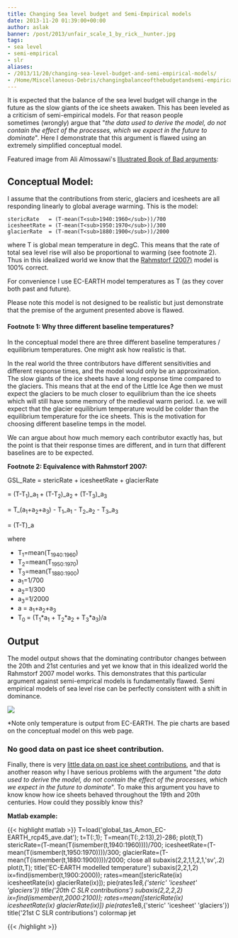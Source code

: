 ```yaml
---
title: Changing Sea level budget and Semi-Empirical models
date: 2013-11-20 01:39:00+00:00
author: aslak
banner: /post/2013/unfair_scale_1_by_rick__hunter.jpg
tags:
- sea level
- semi-empirical
- slr
aliases:
- /2013/11/20/changing-sea-level-budget-and-semi-empirical-models/
- /Home/Miscellaneous-Debris/changingbalanceofthebudgetandsemi-empiricalmodels
---
```


It is expected that the balance of the sea level budget will change in the future as the slow giants of the ice sheets awaken. This has been leveled as a criticism of semi-empirical models. For that reason people sometimes (wrongly) argue that "_the data used to derive the model, do not contain the effect of the processes, which we expect in the future to dominate_". Here I demonstrate that this argument is flawed using an extremely simplified conceptual model.
<!--more-->
Featured image from Ali Almossawi's [Illustrated Book of Bad arguments](https://bookofbadarguments.com/):

## Conceptual Model:

I assume that the contributions from steric, glaciers and icesheets are all responding linearly to global average warming. This is the model:

```
stericRate   = (T-mean(T<sub>1940:1960</sub>))/700
icesheetRate = (T-mean(T<sub>1950:1970</sub>))/300
glacierRate  = (T-mean(T<sub>1880:1900</sub>))/2000
```

where T is global mean temperature in degC. This means that the rate of total sea level rise will also be proportional to warming (see footnote 2). Thus in this idealized world we know that the [Rahmstorf (2007)](http://www.sciencemag.org/content/315/5810/368.short) model is 100% correct.

For convenience I use EC-EARTH model temperatures as T (as they cover both past and future).

Please note this model is not designed to be realistic but just demonstrate that the premise of the argument presented above is flawed.

#### Footnote 1: Why three different baseline temperatures?

In the conceptual model there are three different baseline temperatures / equilibrium temperatures. One might ask how realistic is that.

In the real world the three contributors have different sensitivities and different response times, and the model would only be an approximation. The slow giants of the ice sheets have a long response time compared to the glaciers. This means that at the end of the Little Ice Age then we must expect the glaciers to be much closer to equilibrium than the ice sheets which will still have some memory of the medieval warm period. I.e. we will expect that the glacier equilibrium temperature would be colder than the equilibrium temperature for the ice sheets. This is the motivation for choosing different baseline temps in the model.

We can argue about how much memory each contributor exactly has, but the point is that their response times are different, and in turn that different baselines are to be expected.

**Footnote 2: Equivalence with Rahmstorf 2007:**

GSL_Rate = stericRate + icesheetRate + glacierRate

= (T-T<sub>1</sub>)_a<sub>1 </sub>+ (T-T<sub>2</sub>)_a<sub>2 </sub>+ (T-T<sub>3</sub>)_a<sub>3</sub>

= T_(a<sub>1</sub>+a<sub>2</sub>+a<sub>3</sub>) - T<sub>1</sub>_a<sub>1</sub> - T<sub>2</sub>_a<sub>2</sub> - T<sub>3</sub>_a<sub>3</sub>

= (T-T<sub></sub>)_a

where

  * T<sub>1</sub>=mean(T<sub>1940:1960</sub>)
  * T<sub>2</sub>=mean(T<sub>1950:1970</sub>)
  * T<sub>3</sub>=mean(T<sub>1880:1900</sub>)
  * a<sub>1</sub>=1/700
  * a<sub>2</sub>=1/300
  * a<sub>3</sub>=1/2000
  * a = a<sub>1</sub>+a<sub>2</sub>+a<sub>3</sub>
  * T<sub>0 </sub>= (T<sub>1</sub>*a<sub>1</sub> + T<sub>2</sub>*a<sub>2</sub> + T<sub>3</sub>*a<sub>3</sub>)/a

## Output

The model output shows that the dominating contributor changes between the 20th and 21st centuries and yet we know that in this idealized world the Rahmstorf 2007 model works. This demonstrates that this particular argument against semi-emprical models is fundamentally flawed. Semi empirical models of sea level rise can be perfectly consistent with a shift in dominance.

![](/post/2013/conceptualmodel.png)

*Note only temperature is output from EC-EARTH. The pie charts are based on the conceptual model on this web page.

### No good data on past ice sheet contribution.

Finally, there is very [little data on past ice sheet contributions](/Home/Miscellaneous-Debris/icesheetsandsemi-empiricalmodel), and that is another reason why I have serious problems with the argument "_the data used to derive the model, do not contain the effect of the processes, which we expect in the future to dominate_". To make this argument you have to know know how ice sheets behaved throughout the 19th and 20th centuries. How could they possibly know this?


**Matlab example:**

{{< highlight matlab >}}
T=load('global_tas_Amon_EC-EARTH_rcp45_ave.dat');
t=T(:,1);
T=mean(T(:,2:13),2)-286;
plot(t,T)
stericRate=(T-mean(T(ismember(t,1940:1960))))/700;
icesheetRate=(T-mean(T(ismember(t,1950:1970))))/300;
glacierRate=(T-mean(T(ismember(t,1880:1900))))/2000;
close all
subaxis(2,2,1,1,2,1,'sv',.2)
plot(t,T);
title('EC-EARTH modelled temperature')
subaxis(2,2,1,2)
ix=find(ismember(t,1900:2000));
rates=mean([stericRate(ix) icesheetRate(ix) glacierRate(ix)]);
pie(rates*1e8,{'steric' 'icesheet' 'glaciers'})
title('20th C SLR contributions')
subaxis(2,2,2,2)
ix=find(ismember(t,2000:2100));
rates=mean([stericRate(ix) icesheetRate(ix) glacierRate(ix)])
pie(rates*1e8,{'steric' 'icesheet' 'glaciers'})
title('21st C SLR contributions')
colormap jet

{{< /highlight >}}